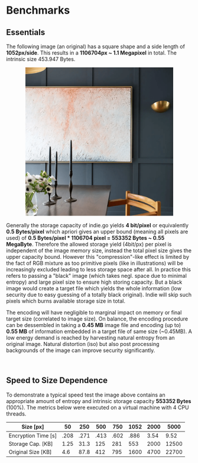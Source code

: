# Benchmarks

## Essentials
The following image (an original) has a square shape and a side length of <strong>1052px/side</strong>. This results in a <strong>1106704px ~ 1.1 Megapixel</strong> in total. The intrinsic size 453.947 Bytes.

<p align=center><img src='./originals/test_1052.png' height=400></p>

Generally the storage capacity of indie.go yields <strong>4 bit/pixel</strong> or equivalently <strong>0.5 Bytes/pixel</strong> which apriori gives an upper bound (meaning all pixels are used) of <strong>0.5 Bytes/pixel * 1106704 pixel = 553352 Bytes ~ 0.55 MegaByte</strong>. Therefore the allowed storage yield (4bit/px) per pixel is independent of the image memory size, instead the total pixel size gives the upper capacity bound. However this "compression"-like effect is limited by the fact of RGB mixture as too primitive pixels (like in illustrations) will be increasingly excluded leading to less storage space after all. In practice this refers to passing a "black" image (which takes negl. space due to minimal entropy) and large pixel size to ensure high storing capacity. But a black image would create a target file which yields the whole information (low security due to easy guessing of a totally black original). Indie will skip such pixels which burns available storage size in total. 

The encoding will have negligible to marginal impact on memory or final target size (correlated to image size). On balance, the encoding procedure can be dessembled in taking a <strong>0.45 MB</strong> image file and encoding (up to) <strong>0.55 MB</strong> of information embedded in a target file of same size (~0.45MB).
A low energy demand is reached by harvesting natural entropy from an original image. Natural distortion (iso) but also post processing backgrounds of the image can improve security significantly.

<br>

## Speed to Size Dependence
To demonstrate a typical speed test the image above contains an appropriate amount of entropy and intrinsic storage capacity <strong>553352 Bytes</strong> (100%). The metrics below were executed on a virtual machine with 4 CPU threads.

|  Size [px] | 50  |  250 |  500 |  750 | 1052 | 2000 | 5000 |
|---|---|---|---|---|---|---|---|
| Encryption Time  [s]| .208  | .271 | .413  | .602  | .886 | 3.54  | 9.52  |
|  Storage Cap. [KB] |  1.25 | 31.3  | 125  | 281  |  553 |  2000 | 12500  | 
|  Original Size [KB] | 4.6  | 87.8  |  412 | 795  | 1600  | 4700  | 22700  |